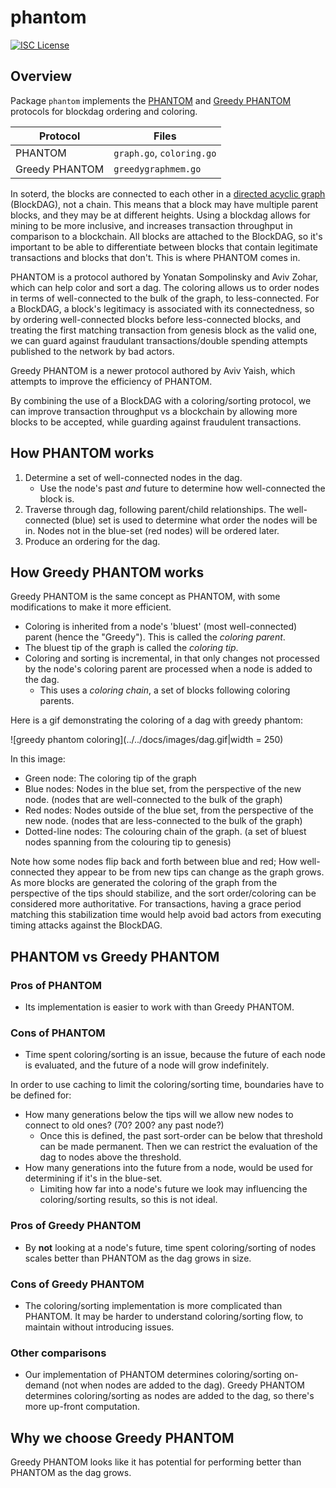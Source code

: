 phantom
===

[![ISC License](http://img.shields.io/badge/license-ISC-blue.svg)](http://copyfree.org)

## Overview

Package `phantom` implements the [PHANTOM](https://eprint.iacr.org/2018/104) and [Greedy PHANTOM](https://github.com/AvivYaish/PHANTOM/blob/master/PHANTOM___an_efficient_implementation.pdf) protocols for blockdag ordering and coloring.

|Protocol|Files|
|----|----|
|PHANTOM|`graph.go`, `coloring.go`|
|Greedy PHANTOM|`greedygraphmem.go`|

In soterd, the blocks are connected to each other in a [directed acyclic graph](https://en.wikipedia.org/wiki/Directed_acyclic_graph) (BlockDAG), not a chain. This means that a block may have multiple parent blocks, and they may be at different heights. Using a blockdag allows for mining to be more inclusive, and increases transaction throughput in comparison to a blockchain. All blocks are attached to the BlockDAG, so it's important to be able to differentiate between blocks that contain legitimate transactions and blocks that don't. This is where PHANTOM comes in. 

PHANTOM is a protocol authored by Yonatan Sompolinsky and Aviv Zohar, which can help color and sort a dag. The coloring allows us to order nodes in terms of well-connected to the bulk of the graph, to less-connected. For a BlockDAG, a block's legitimacy is associated with its connectedness, so by ordering well-connected blocks before less-connected blocks, and treating the first matching transaction from genesis block as the valid one, we can guard against fraudulant transactions/double spending attempts published to the network by bad actors.

Greedy PHANTOM is a newer protocol authored by Aviv Yaish, which attempts to improve the efficiency of PHANTOM.

By combining the use of a BlockDAG with a coloring/sorting protocol, we can improve transaction throughput vs a blockchain by allowing more blocks to be accepted, while guarding against fraudulent transactions.

## How PHANTOM works

1. Determine a set of well-connected nodes in the dag.
    - Use the node's past _and_ future to determine how well-connected the block is.
2. Traverse through dag, following parent/child relationships. The well-connected (blue) set is used to determine what order the nodes will be in. Nodes not in the blue-set (red nodes) will be ordered later.
3. Produce an ordering for the dag.

## How Greedy PHANTOM works

Greedy PHANTOM is the same concept as PHANTOM, with some modifications to make it more efficient.

* Coloring is inherited from a node's 'bluest' (most well-connected) parent (hence the "Greedy"). This is called the _coloring parent_.
* The bluest tip of the graph is called the _coloring tip_.
* Coloring and sorting is incremental, in that only changes not processed by the node's coloring parent are processed when a node is added to the dag.
    * This uses a _coloring chain_, a set of blocks following coloring parents.
    
Here is a gif demonstrating the coloring of a dag with greedy phantom:

![greedy phantom coloring](../../docs/images/dag.gif|width = 250)

In this image:

* Green node: The coloring tip of the graph
* Blue nodes: Nodes in the blue set, from the perspective of the new node. (nodes that are well-connected to the bulk of the graph)
* Red nodes: Nodes outside of the blue set, from the perspective of the new node. (nodes that are less-connected to the bulk of the graph)
* Dotted-line nodes: The colouring chain of the graph. (a set of bluest nodes spanning from the colouring tip to genesis)

Note how some nodes flip back and forth between blue and red; How well-connected they appear to be from new tips can change as the graph grows. As more blocks are generated the coloring of the graph from the perspective of the tips should stabilize, and the sort order/coloring can be considered more authoritative. For transactions, having a grace period matching this stabilization time would help avoid bad actors from executing timing attacks against the BlockDAG.  

## PHANTOM vs Greedy PHANTOM

### Pros of PHANTOM

* Its implementation is easier to work with than Greedy PHANTOM.

### Cons of PHANTOM

* Time spent coloring/sorting is an issue, because the future of each node is evaluated, and the future of a node will grow indefinitely.

In order to use caching to limit the coloring/sorting time, boundaries have to be defined for:
* How many generations below the tips will we allow new nodes to connect to old ones? (70? 200? any past node?)
    * Once this is defined, the past sort-order can be below that threshold can be made permanent. Then we can restrict the evaluation of the dag to nodes above the threshold.
* How many generations into the future from a node, would be used for determining if it's in the blue-set.
    * Limiting how far into a node's future we look may influencing the coloring/sorting results, so this is not ideal.


### Pros of Greedy PHANTOM

* By **not** looking at a node's future, time spent coloring/sorting of nodes scales better than PHANTOM as the dag grows in size.

### Cons of Greedy PHANTOM

* The coloring/sorting implementation is more complicated than PHANTOM. It may be harder to understand coloring/sorting flow, to maintain without introducing issues.

### Other comparisons

* Our implementation of PHANTOM determines coloring/sorting on-demand (not when nodes are added to the dag). Greedy PHANTOM determines coloring/sorting as nodes are added to the dag, so there's more up-front computation.

## Why we choose Greedy PHANTOM

Greedy PHANTOM looks like it has potential for performing better than PHANTOM as the dag grows.
